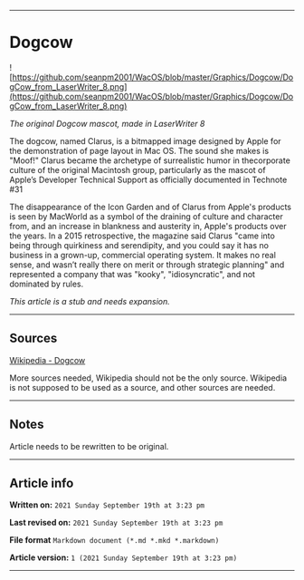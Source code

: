 
***

# Dogcow

![https://github.com/seanpm2001/WacOS/blob/master/Graphics/Dogcow/DogCow_from_LaserWriter_8.png](https://github.com/seanpm2001/WacOS/blob/master/Graphics/Dogcow/DogCow_from_LaserWriter_8.png)

_The original Dogcow mascot, made in LaserWriter 8_

The dogcow, named Clarus, is a bitmapped image designed by Apple for the demonstration of page layout in Mac OS. The sound she makes is "Moof!"
Clarus became the archetype of surrealistic humor in thecorporate culture of the original Macintosh group, particularly as the mascot of Apple’s Developer Technical Support as officially documented in Technote #31

The disappearance of the Icon Garden and of Clarus from Apple's products is seen by MacWorld as a symbol of the draining of culture and character from, and an increase in blankness and austerity in, Apple's products over the years.
In a 2015 retrospective, the magazine said Clarus "came into being through quirkiness and serendipity, and you could say it has no business in a grown-up, commercial operating system. It makes no real sense, and wasn’t really there on merit or through strategic planning" and represented a company that was "kooky", "idiosyncratic", and not dominated by rules.

_This article is a stub and needs expansion._

***

## Sources

[Wikipedia - Dogcow](https://en.wikipedia.org/wiki/Dogcow)

More sources needed, Wikipedia should not be the only source. Wikipedia is not supposed to be used as a source, and other sources are needed.

***

## Notes

Article needs to be rewritten to be original.

***

## Article info

**Written on:** `2021 Sunday September 19th at 3:23 pm`

**Last revised on:** `2021 Sunday September 19th at 3:23 pm`

**File format** `Markdown document (*.md *.mkd *.markdown)`

**Article version:** `1 (2021 Sunday September 19th at 3:23 pm)`

***
